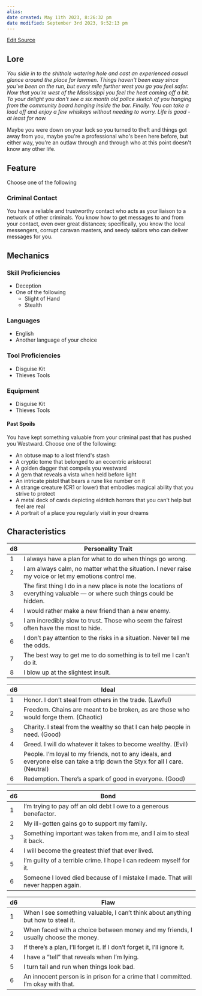```yaml
---
alias: 
date created: May 11th 2023, 8:26:32 pm
date modified: September 3rd 2023, 9:52:13 pm
---
```

[Edit Source](https://github.com/bradhaas/TheCompendium-v2/blob/main/Custom%20Backgrounds/The%20Outlaw.md)
## Lore
*You sidle in to the shithole watering hole and cast an experienced casual glance around the place for lawmen. Things haven't been easy since you've been on the run, but every mile further west you go you feel safer. Now that you're west of the Mississippi you feel the heat coming off a bit. To your delight you don't see a six month old police sketch of you hanging from the community board hanging inside the bar. Finally. You can take a load off and enjoy a few whiskeys without needing to worry. Life is good - at least for now.*

Maybe you were down on your luck so you turned to theft and things got away from you, maybe you're a professional who's been here before, but either way, you're an outlaw through and through who at this point doesn't know any other life.
## Feature
Choose one of the following
### Criminal Contact
You have a reliable and trustworthy contact who acts as your liaison to a network of other criminals. You know how to get messages to and from your contact, even over great distances; specifically, you know the local messengers, corrupt caravan masters, and seedy sailors who can deliver messages for you.

## Mechanics
### Skill Proficiencies
- Deception
- One of the following
	- Slight of Hand
	- Stealth
### Languages
- English
- Another language of your choice
### Tool Proficiencies
- Disguise Kit
- Thieves Tools
### Equipment
- Disguise Kit
- Thieves Tools
#### Past Spoils
You have kept something valuable from your criminal past that has pushed you Westward. Choose one of the following:
- An obtuse map to a lost friend's stash
- A cryptic tome that belonged to an eccentric aristocrat
- A golden dagger that compels you westward
- A gem that reveals a vista when held before light
- An intricate pistol that bears a rune like number on it
- A strange creature (CR1 or lower) that embodies magical ability that you strive to protect
- A metal deck of cards depicting eldritch horrors that you can't help but feel are real
- A portrait of a place you regularly visit in your dreams

## Characteristics
|d8|Personality Trait|
|---|---|
|1|I always have a plan for what to do when things go wrong.|
|2|I am always calm, no matter what the situation. I never raise my voice or let my emotions control me.|
|3|The first thing I do in a new place is note the locations of everything valuable — or where such things could be hidden.|
|4|I would rather make a new friend than a new enemy.|
|5|I am incredibly slow to trust. Those who seem the fairest often have the most to hide.|
|6|I don’t pay attention to the risks in a situation. Never tell me the odds.|
|7|The best way to get me to do something is to tell me I can’t do it.|
|8|I blow up at the slightest insult.|

|d6|Ideal|
|---|---|
|1|Honor. I don’t steal from others in the trade. (Lawful)|
|2|Freedom. Chains are meant to be broken, as are those who would forge them. (Chaotic)|
|3|Charity. I steal from the wealthy so that I can help people in need. (Good)|
|4|Greed. I will do whatever it takes to become wealthy. (Evil)|
|5|People. I’m loyal to my friends, not to any ideals, and everyone else can take a trip down the Styx for all I care. (Neutral)|
|6|Redemption. There’s a spark of good in everyone. (Good)|

|d6|Bond|
|---|---|
|1|I’m trying to pay off an old debt I owe to a generous benefactor.|
|2|My ill-gotten gains go to support my family.|
|3|Something important was taken from me, and I aim to steal it back.|
|4|I will become the greatest thief that ever lived.|
|5|I’m guilty of a terrible crime. I hope I can redeem myself for it.|
|6|Someone I loved died because of I mistake I made. That will never happen again.|

| d6  | Flaw                                                                               |
| --- | ---------------------------------------------------------------------------------- |
| 1   | When I see something valuable, I can’t think about anything but how to steal it.   |
| 2   | When faced with a choice between money and my friends, I usually choose the money. |
| 3   | If there’s a plan, I’ll forget it. If I don’t forget it, I’ll ignore it.           |
| 4   | I have a “tell” that reveals when I’m lying.                                       |
| 5   | I turn tail and run when things look bad.                                          |
| 6   | An innocent person is in prison for a crime that I committed. I’m okay with that.  |
